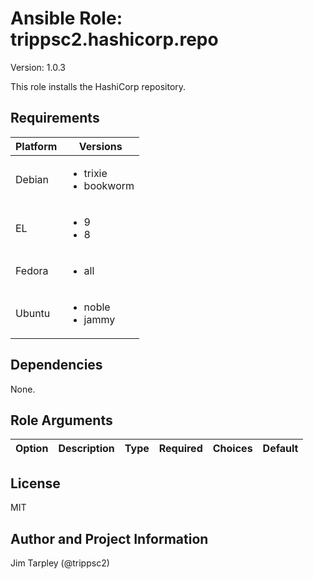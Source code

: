 <!-- BEGIN_ANSIBLE_DOCS -->

# Ansible Role: trippsc2.hashicorp.repo
Version: 1.0.3

This role installs the HashiCorp repository.

## Requirements

| Platform | Versions |
| -------- | -------- |
| Debian | <ul><li>trixie</li><li>bookworm</li></ul> |
| EL | <ul><li>9</li><li>8</li></ul> |
| Fedora | <ul><li>all</li></ul> |
| Ubuntu | <ul><li>noble</li><li>jammy</li></ul> |

## Dependencies

None.

## Role Arguments
|Option|Description|Type|Required|Choices|Default|
|---|---|---|---|---|---|


## License
MIT

## Author and Project Information
Jim Tarpley (@trippsc2)
<!-- END_ANSIBLE_DOCS -->
